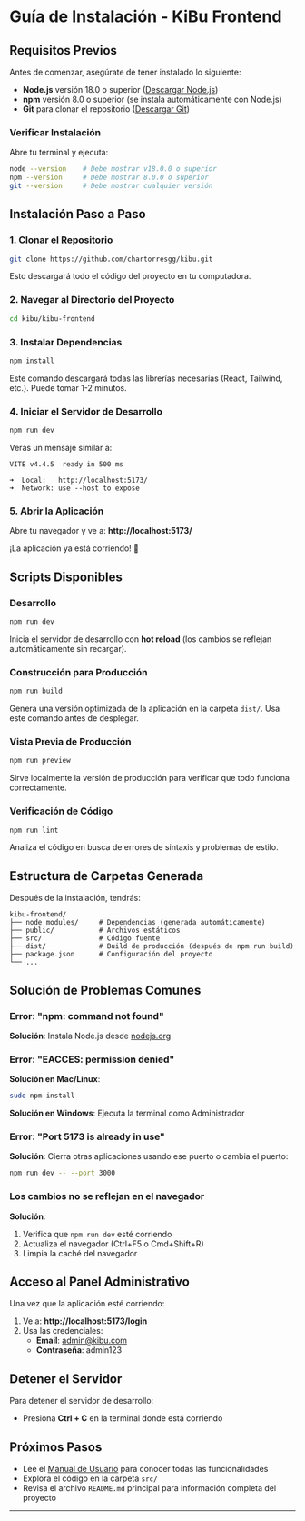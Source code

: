 # Guía de Instalación - KiBu Frontend

## Requisitos Previos

Antes de comenzar, asegúrate de tener instalado lo siguiente:

- **Node.js** versión 18.0 o superior ([Descargar Node.js](https://nodejs.org/))
- **npm** versión 8.0 o superior (se instala automáticamente con Node.js)
- **Git** para clonar el repositorio ([Descargar Git](https://git-scm.com/))

### Verificar Instalación

Abre tu terminal y ejecuta:

```bash
node --version    # Debe mostrar v18.0.0 o superior
npm --version     # Debe mostrar 8.0.0 o superior
git --version     # Debe mostrar cualquier versión
```

## Instalación Paso a Paso

### 1. Clonar el Repositorio

```bash
git clone https://github.com/chartorresgg/kibu.git
```

Esto descargará todo el código del proyecto en tu computadora.

### 2. Navegar al Directorio del Proyecto

```bash
cd kibu/kibu-frontend
```

### 3. Instalar Dependencias

```bash
npm install
```

Este comando descargará todas las librerías necesarias (React, Tailwind, etc.). Puede tomar 1-2 minutos.

### 4. Iniciar el Servidor de Desarrollo

```bash
npm run dev
```

Verás un mensaje similar a:

```
VITE v4.4.5  ready in 500 ms

➜  Local:   http://localhost:5173/
➜  Network: use --host to expose
```

### 5. Abrir la Aplicación

Abre tu navegador y ve a: **http://localhost:5173/**

¡La aplicación ya está corriendo! 🎉

## Scripts Disponibles

### Desarrollo

```bash
npm run dev
```
Inicia el servidor de desarrollo con **hot reload** (los cambios se reflejan automáticamente sin recargar).

### Construcción para Producción

```bash
npm run build
```
Genera una versión optimizada de la aplicación en la carpeta `dist/`. Usa este comando antes de desplegar.

### Vista Previa de Producción

```bash
npm run preview
```
Sirve localmente la versión de producción para verificar que todo funciona correctamente.

### Verificación de Código

```bash
npm run lint
```
Analiza el código en busca de errores de sintaxis y problemas de estilo.

## Estructura de Carpetas Generada

Después de la instalación, tendrás:

```
kibu-frontend/
├── node_modules/     # Dependencias (generada automáticamente)
├── public/           # Archivos estáticos
├── src/              # Código fuente
├── dist/             # Build de producción (después de npm run build)
├── package.json      # Configuración del proyecto
└── ...
```

## Solución de Problemas Comunes

### Error: "npm: command not found"
**Solución**: Instala Node.js desde [nodejs.org](https://nodejs.org/)

### Error: "EACCES: permission denied"
**Solución en Mac/Linux**: 
```bash
sudo npm install
```

**Solución en Windows**: Ejecuta la terminal como Administrador

### Error: "Port 5173 is already in use"
**Solución**: Cierra otras aplicaciones usando ese puerto o cambia el puerto:
```bash
npm run dev -- --port 3000
```

### Los cambios no se reflejan en el navegador
**Solución**: 
1. Verifica que `npm run dev` esté corriendo
2. Actualiza el navegador (Ctrl+F5 o Cmd+Shift+R)
3. Limpia la caché del navegador

## Acceso al Panel Administrativo

Una vez que la aplicación esté corriendo:

1. Ve a: **http://localhost:5173/login**
2. Usa las credenciales:
   - **Email**: admin@kibu.com
   - **Contraseña**: admin123

## Detener el Servidor

Para detener el servidor de desarrollo:
- Presiona **Ctrl + C** en la terminal donde está corriendo

## Próximos Pasos

- Lee el [Manual de Usuario](./kibu-frontend/docs/ManualUsuario/Kibu_ManualdeUsuario.pdf) para conocer todas las funcionalidades
- Explora el código en la carpeta `src/`
- Revisa el archivo `README.md` principal para información completa del proyecto

---